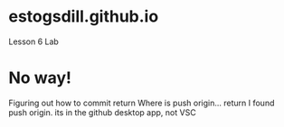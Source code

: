 # estogsdill.github.io
Lesson 6 Lab
# No way! 
Figuring out how to commit  return
Where is push origin...  return
I found push origin. its in the github desktop app, not VSC